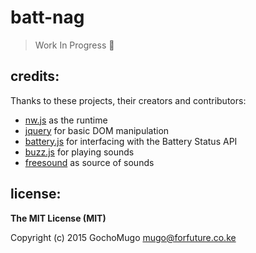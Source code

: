 
# batt-nag

> Work In Progress :construction_worker:

## credits:

Thanks to these projects, their creators and contributors:

* [nw.js](https://github.com/nwjs/nw.js) as the runtime
* [jquery](https://jquery.com) for basic DOM manipulation
* [battery.js](https://github.com/pstadler/battery.js) for interfacing with the Battery Status API
* [buzz.js](http://buzz.jaysalvat.com/) for playing sounds
* [freesound](https://www.freesound.org/) as source of sounds


## license:

**The MIT License (MIT)**

Copyright (c) 2015 GochoMugo <mugo@forfuture.co.ke>

